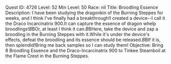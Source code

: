 Quest ID: 4726
Level: 52
Min Level: 50
Race: nil
Title: Broodling Essence
Description: I have been studying the dragonkin of the Burning Steppes for weeks, and I think I've finally had a breakthrough!I created a device--I call it the Draco Incarcinatrix 900.It can capture the essence of dragon whelp broodlings!$B$BOr, at least I think it can.$B$BHere, take the device and zap a broodling in the Burning Steppes with it.While it's under the device's effects, defeat the broodling and its essence should be released.$B$BIf it is, then splendid!Bring me back samples so I can study them!
Objective: Bring 8 Broodling Essence and the Draco-Incarcinatrix 900 to Tinkee Steamboil at the Flame Crest in the Burning Steppes.
